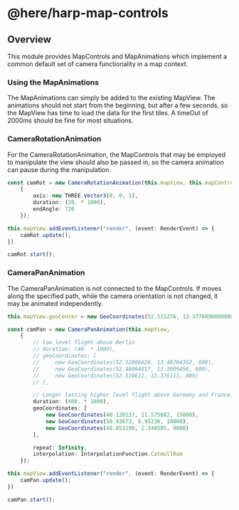 # @here/harp-map-controls

## Overview

This module provides MapControls and MapAnimations which implement a common default set of camera functionality in a map context.

### Using the MapAnimations

The MapAnimations can simply be added to the existing MapView. The animations should not start from
the beginning, but after a few seconds, so the MapView has time to load the data for the first tiles.
A timeOut of 2000ms should be fine for most situations.

### CameraRotationAnimation

For the CameraRotationAnimation, the
MapControls that may be employed to manipulate the view should also be passed in, so the camera
animation can pause during the manipulation.

```typescript
const camRot = new CameraRotationAnimation(this.mapView, this.mapControls,
    {
        axis: new THREE.Vector3(0, 0, 1),
        duration: (20. * 1000),
        endAngle: 720
    });

this.mapView.addEventListener("render", (event: RenderEvent) => {
    camRot.update();
})

camRot.start();
```

### CameraPanAnimation

The CameraPanAnimation is not connected to the MapControls. If moves along the specified path, while
the camera orientation is not changed, it may be animated independently.

```typescript
this.mapView.geoCenter = new GeoCoordinates(52.515276, 13.377689000000002, 8000);

const camPan = new CameraPanAnimation(this.mapView,
    {
        // low level flight above Berlin
        // duration: (40. * 1000),
        // geoCoordinates: [
        //     new GeoCoordinates(52.52006626, 13.40764352, 800),
        //     new GeoCoordinates(52.48094817, 13.3909456, 800),
        //     new GeoCoordinates(52.518611, 13.376111, 800)
        // ],

        // Longer lasting higher level flight above Germany and France.
        duration: (400. * 1000),
        geoCoordinates: [
            new GeoCoordinates(48.138137, 11.575682, 15000),
            new GeoCoordinates(50.93873, 6.95236, 10000),
            new GeoCoordinates(48.853190, 2.348585, 8000)
        ],

        repeat: Infinity,
        interpolation: InterpolationFunction.CatmullRom
    });

this.mapView.addEventListener("render", (event: RenderEvent) => {
    camPan.update();
})

camPan.start();
```
